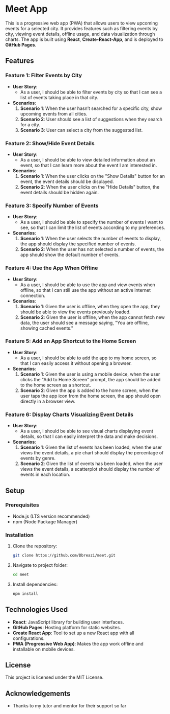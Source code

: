 # Meet App

This is a progressive web app (PWA) that allows users to view upcoming events for a selected city. It provides features such as filtering events by city, viewing event details, offline usage, and data visualization through charts. The app is built using **React**, **Create-React-App**, and is deployed to **GitHub Pages**.

## Features

### Feature 1: Filter Events by City
- **User Story**:
  - As a user, I should be able to filter events by city so that I can see a list of events taking place in that city.
- **Scenarios**:
  1. **Scenario 1**: When the user hasn’t searched for a specific city, show upcoming events from all cities.
  2. **Scenario 2**: User should see a list of suggestions when they search for a city.
  3. **Scenario 3**: User can select a city from the suggested list.

### Feature 2: Show/Hide Event Details
- **User Story**:
  - As a user, I should be able to view detailed information about an event, so that I can learn more about the event I am interested in.
- **Scenarios**:
  1. **Scenario 1**: When the user clicks on the "Show Details" button for an event, the event details should be displayed.
  2. **Scenario 2**: When the user clicks on the "Hide Details" button, the event details should be hidden again.

### Feature 3: Specify Number of Events
- **User Story**:
  - As a user, I should be able to specify the number of events I want to see, so that I can limit the list of events according to my preferences.
- **Scenarios**:
  1. **Scenario 1**: When the user selects the number of events to display, the app should display the specified number of events.
  2. **Scenario 2**: When the user has not selected a number of events, the app should show the default number of events.

### Feature 4: Use the App When Offline
- **User Story**:
  - As a user, I should be able to use the app and view events when offline, so that I can still use the app without an active internet connection.
- **Scenarios**:
  1. **Scenario 1**: Given the user is offline, when they open the app, they should be able to view the events previously loaded.
  2. **Scenario 2**: Given the user is offline, when the app cannot fetch new data, the user should see a message saying, "You are offline, showing cached events."

### Feature 5: Add an App Shortcut to the Home Screen
- **User Story**:
  - As a user, I should be able to add the app to my home screen, so that I can easily access it without opening a browser.
- **Scenarios**:
  1. **Scenario 1**: Given the user is using a mobile device, when the user clicks the "Add to Home Screen" prompt, the app should be added to the home screen as a shortcut.
  2. **Scenario 2**: Given the app is added to the home screen, when the user taps the app icon from the home screen, the app should open directly in a browser view.

### Feature 6: Display Charts Visualizing Event Details
- **User Story**:
  - As a user, I should be able to see visual charts displaying event details, so that I can easily interpret the data and make decisions.
- **Scenarios**:
  1. **Scenario 1**: Given the list of events has been loaded, when the user views the event details, a pie chart should display the percentage of events by genre.
  2. **Scenario 2**: Given the list of events has been loaded, when the user views the event details, a scatterplot should display the number of events in each location.

## Setup

### Prerequisites
- Node.js (LTS version recommended)
- npm (Node Package Manager)

### Installation
1. Clone the repository:
   ```bash
   git clone https://github.com/Dbreazi/meet.git
   ```
2. Navigate to project folder:
   ```bash
   cd meet
   ```
3. Install dependencies: 
   ```bash
   npm install
   ```

## Technologies Used
- **React**: JavaScript library for building user interfaces.
- **GitHub Pages**: Hosting platform for static websites.
- **Create React App**: Tool to set up a new React app with all configurations.
- **PWA (Progressive Web App)**: Makes the app work offline and installable on mobile devices.

## License
This project is licensed under the MIT License.

## Acknowledgements
- Thanks to my tutor and mentor for their support so far
